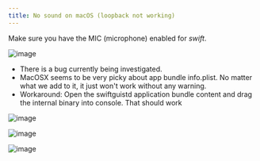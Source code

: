```yaml
---
title: No sound on macOS (loopback not working)
---
```


Make sure you have the MIC (microphone) enabled for *swift*.

![image](http://img.swift-project.org/macsound.png)

-   There is a bug currently being investigated.
-   MacOSX seems to be very picky about app bundle info.plist. No matter
    what we add to it, it just won't work without any warning.
-   Workaround: Open the swiftguistd application bundle content and drag
    the internal binary into console. That should work

![image](http://img.swift-project.org/workaround_mac1.png)

![image](http://img.swift-project.org/workaround_mac2.png)

![image](http://img.swift-project.org/workaround_mac3.png)
